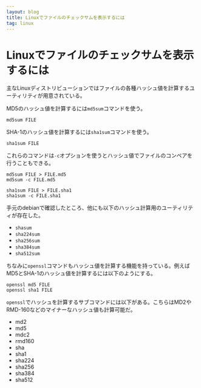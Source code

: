 ```yaml
---
layout: blog
title: Linuxでファイルのチェックサムを表示するには
tag: linux
---
```


# Linuxでファイルのチェックサムを表示するには

主なLinuxディストリビューションではファイルの各種ハッシュ値を計算するユーティリティが用意されている。

MD5のハッシュ値を計算するには`md5sum`コマンドを使う。

~~~~
md5sum FILE
~~~~

SHA-1のハッシュ値を計算するには`sha1sum`コマンドを使う。

~~~~
sha1sum FILE
~~~~

これらのコマンドは`-c`オプションを使うとハッシュ値でファイルのコンペアを行うこともできる。

~~~~
md5sum FILE > FILE.md5
md5sum -c FILE.md5
~~~~

~~~~
sha1sum FILE > FILE.sha1
sha1sum -c FILE.sha1
~~~~

手元のdebianで確認したところ、他にも以下のハッシュ計算用のユーティリティが存在した。

- `shasum`
- `sha224sum`
- `sha256sum`
- `sha384sum`
- `sha512sum`

ちなみに`openssl`コマンドもハッシュ値を計算する機能を持っている。例えばMD5とSHA-1のハッシュ値を計算するには以下のようにする。

~~~~
openssl md5 FILE
openssl sha1 FILE
~~~~

`openssl`でハッシュを計算するサブコマンドには以下がある。こちらはMD2やRMD-160などのマイナーなハッシュ値も計算可能だ。

- md2
- md5
- mdc2
- rmd160
- sha
- sha1
- sha224
- sha256
- sha384
- sha512
